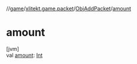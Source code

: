 //[game](../../../index.md)/[xlitekt.game.packet](../index.md)/[ObjAddPacket](index.md)/[amount](amount.md)

# amount

[jvm]\
val [amount](amount.md): [Int](https://kotlinlang.org/api/latest/jvm/stdlib/kotlin/-int/index.html)
